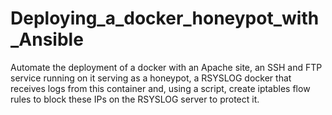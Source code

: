 # Deploying_a_docker_honeypot_with_Ansible
Automate the deployment of a docker with an Apache site, an SSH and FTP service running on it serving as a honeypot, a RSYSLOG docker that receives logs from this container and, using a script, create iptables flow rules to block these IPs on the RSYSLOG server to protect it.
